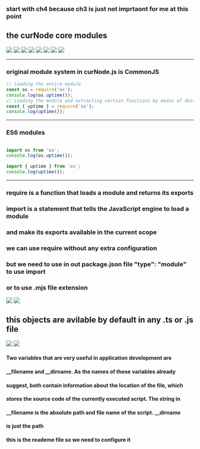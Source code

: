 ### start with ch4 because ch3 is just not imprtaont for me at this point


## the curNode core modules

<img  src="curNode_core_modules_imgs/node_core_modules1.png"/>
<img  src="curNode_core_modules_imgs/node_core_modules2.png"/>
<img  src="curNode_core_modules_imgs/node_core_modules3.png"/>
<img  src="curNode_core_modules_imgs/node_core_modules4.png"/>
<img  src="curNode_core_modules_imgs/node_core_modules5.png"/>
<img  src="curNode_core_modules_imgs/node_core_modules6.png"/>
<img  src="curNode_core_modules_imgs/node_core_modules7.png"/>
<img  src="curNode_core_modules_imgs/node_core_modules8.png"/>

<hr/>

### original module system in curNode.js is CommonJS
```javascript
// Loading the entire module
const os = require('os');
console.log(os.uptime());
// Loading the module and extracting certain functions by means of destructuring
const { uptime } = require('os');
console.log(uptime());

```


<hr/>


### ES6 modules

```javascript

import os from 'os';
console.log(os.uptime());

import { uptime } from 'os';
console.log(uptime());
```

<hr/>

### require is a function that loads a module and returns its exports
### import is a statement that tells the JavaScript engine to load a module 
### and make its exports available in the current scope

### we can use require without any extra configuration
### but we need to use in out package.json file "type": "module" to use import
### or to use .mjs file extension



<img  src="curNode_core_modules_imgs/node_core_modules9.png"/> 

<img  src="curNode_core_modules_imgs/node_core_modules10.png"/> 

## this objects are avilable by default in any .ts or .js file 

<img  src="curNode_core_modules_imgs/node_core_modules11.png"/> 
<img  src="curNode_core_modules_imgs/node_core_modules12.png"/> 

#### Two variables that are very useful in application development are
#### __filename and __dirname. As the names of these variables already
#### suggest, both contain information about the location of the file, which
#### stores the source code of the currently executed script. The string in
#### __filename is the absolute path and file name of the script. __dirname
#### is just the path
#### this is the reademe file so we need to configure it 









